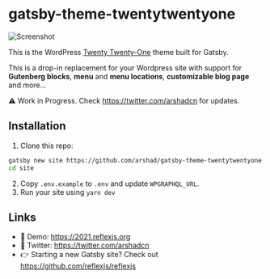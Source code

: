 # gatsby-theme-twentytwentyone

![Screenshot](https://i.imgur.com/E7TEEjD.jpg)

This is the WordPress [Twenty Twenty-One](https://wordpress.org/themes/twentytwentyone/) theme built for Gatsby.

This is a drop-in replacement for your Wordpress site with support for **Gutenberg blocks**, **menu** and **menu locations**, **customizable blog page** and more...

⚠️ Work in Progress. Check https://twitter.com/arshadcn for updates.

## Installation

1. Clone this repo:

```sh
gatsby new site https://github.com/arshad/gatsby-theme-twentytwentyone
cd site
```

2. Copy `.env.example` to `.env` and update `WPGRAPHQL_URL`.
3. Run your site using `yarn dev`

## Links

- 🚀 Demo: https://2021.reflexjs.org
- 👋 Twitter: https://twitter.com/arshadcn
- 👉 Starting a new Gatsby site? Check out https://github.com/reflexjs/reflexjs
